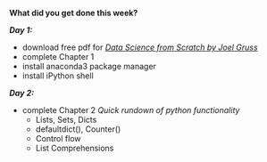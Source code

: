 **What did you get done this week?**

**_Day 1:_**
- download free pdf for _[Data Science from Scratch by Joel Gruss](https://www.oreilly.com/library/view/data-science-from/9781492041122/)_
- complete Chapter 1
- install anaconda3 package manager
- install iPython shell

**_Day 2:_**
- complete Chapter 2
  _Quick rundown of python functionality_
  -  Lists, Sets, Dicts
  -  defaultdict(), Counter()
  -  Control flow
  -  List Comprehensions
